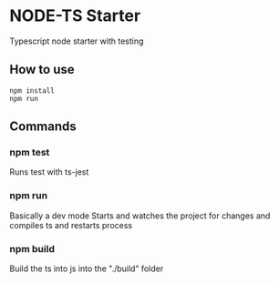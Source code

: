 # NODE-TS Starter
Typescript node starter with testing

## How to use

`npm install`  
`npm run` 

## Commands

### npm test
Runs test with ts-jest

### npm run
Basically a dev mode
Starts and watches the project for changes and compiles ts and restarts process

### npm build
Build the ts into js into the "./build" folder